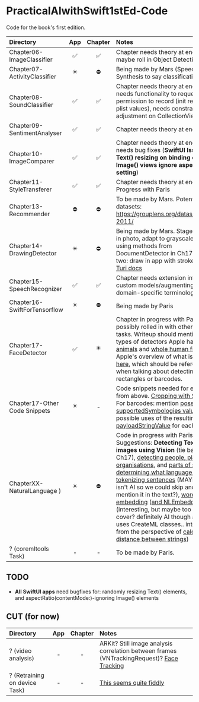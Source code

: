 # PracticalAIwithSwift1stEd-Code
Code for the book's first edition.

| Directory | App | Chapter | Notes |
|:---|:---:|:---:|:---|
|Chapter06-ImageClassifier | ✅ | ✅ | Chapter needs theory at end, and maybe roll in Object Detection |
|Chapter07-ActivityClassifier | ✴️ | ⛔️ | Being made by Mars (Speech Synthesis to say classifications?) |
|Chapter08-SoundClassifier | ✅ | ✅ | Chapter needs theory at end, and app needs functionality to request permission to record (init request and plist values), needs constraints adjustment on CollectionView tiles |
|Chapter09-SentimentAnalyser | ✅ | ✅ | Chapter needs theory at end |
|Chapter10-ImageComparer | ✅ | ✅ | Chapter needs theory at end. App needs bug fixes (**SwiftUI Issues: Text() resizing on binding change, Image() views ignore aspectRatio() setting**) |
|Chapter11-StyleTransferer | ✅ | ✅ | Chapter needs theory at end; model in Progress with Paris |
|Chapter13-Recommender| ⛔️ | ⛔️ | To be made by Mars. Potential datasets: https://grouplens.org/datasets/hetrec-2011/ |
|Chapter14-DrawingDetector | ✴️ | ⛔️ | Being made by Mars. Stage one: scan in photo, adapt to grayscale image using methods from DocumentDetector in Ch17. Stage two: draw in app with stroke detection. [Turi docs](https://apple.github.io/turicreate/docs/userguide/drawing_classifier/) |
|Chapter15-SpeechRecognizer | ✅ | ✅ | Chapter needs extension into training custom models/augmenting with domain-specific terminology  |
|Chapter16-SwiftForTensorflow | ✴️ | ⛔️ | Being made by Paris |
|Chapter17-FaceDetector | ✅ | ✴️ | Chapter in progress with Paris, possibly rolled in with other Still Image tasks. Writeup should mention other types of detectors Apple has, such as [animals](https://developer.apple.com/documentation/vision/vnanimaldetector) and [whole human figures](https://developer.apple.com/documentation/vision/vndetecthumanrectanglesrequest). Apple's overview of what is possible is [here](https://developer.apple.com/documentation/vision/detecting_objects_in_still_images), which should be referenced when talking about detecting rectangles or barcodes.  |
|Chapter17-Other Code Snippets | ✴️| - | Code snippets needed for examples from above. [Cropping with Saliency](https://developer.apple.com/documentation/vision/cropping_images_using_saliency). For barcodes: mention [possible supportedSymbologies values](https://developer.apple.com/documentation/vision/vnbarcodesymbology) and possible uses of the resulting [payloadStringValue](https://developer.apple.com/documentation/vision/vnbarcodeobservation/2923485-payloadstringvalue) for each detection.  |
| ChapterXX-NaturalLanguage ) | ✴️ | ⛔️ | Code in progress with Paris. Suggestions: **Detecting Text in images using Vision** (tie back into Ch17), [detecting people, places, organisations](https://developer.apple.com/documentation/naturallanguage/identifying_people_places_and_organizations), and [parts of speech](https://developer.apple.com/documentation/naturallanguage/identifying_parts_of_speech), [determining what language text is](https://developer.apple.com/documentation/naturallanguage/nllanguagerecognizer), [tokenizing sentences](https://developer.apple.com/documentation/naturallanguage/tokenizing_natural_language_text) (MAYBE this one isn't AI so we could skip and just mention it in the text?), [word embedding](https://developer.apple.com/documentation/createml/mlwordembedding) ([and NLEmbedding](https://developer.apple.com/documentation/naturallanguage/nlembedding))(interesting, but maybe too esoteric to cover? definitely AI though and even uses CreateML classes.. interesting from the perspective of [calculating the distance between strings](https://developer.apple.com/documentation/naturallanguage/nlembedding/3200310-distance))  |
| ? (coremltools Task) | - | - | To be made by Paris. |

## TODO

* **All SwiftUI apps** need bugfixes for: randomly resizing Text() elements, and aspectRatio(contentMode:)-ignoring Image() elements

## CUT (for now)

| Directory | App | Chapter | Notes |
|:---|:---:|:---:|:---|
| ? (video analysis) | - | - | ARKit? Still image analysis correlation between frames (VNTrackingRequest)? [Face Tracking](https://developer.apple.com/documentation/vision/tracking_the_user_s_face_in_real_time) |
| ? (Retraining on device Task) | - | - | [This seems quite fiddly](https://developer.apple.com/documentation/coreml/mlupdatetask) |
